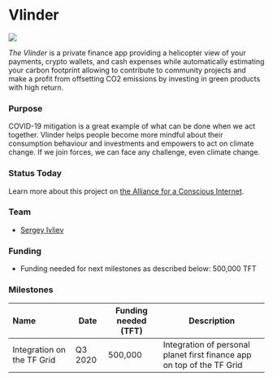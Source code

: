 # Vlinder

![](https://www.consciousinternet.org/threefold/info/projects/vlinder/vlinder.png)

*The Vlinder* is a private finance app providing a helicopter view of your payments, crypto wallets, and cash expenses while automatically estimating your carbon footprint allowing to contribute to community projects and make a profit from offsetting CO2 emissions by investing in green products with high return.

### Purpose

COVID-19 mitigation is a great example of what can be done when we act together. Vlinder helps people become more mindful about their consumption behaviour and investments and empowers to act on climate change. If we join forces, we can face any challenge, even climate change.

### Status Today



Learn more about this project on [the Alliance for a Conscious Internet](https://www.consciousinternet.org/index.html#/projects/vlinder).

### Team

- [Sergey Ivliev](https://www.consciousinternet.org/#/people/sergey_ivliev)

### Funding

- Funding needed for next milestones as described below: 500,000 TFT

### Milestones

| Name         | Date   | Funding needed (TFT) | Description
|:-------------|--------|-------------|-----------------|
| Integration on the TF Grid | Q3 2020 |  500,000 | Integration of personal planet first finance app on top of the TF Grid |